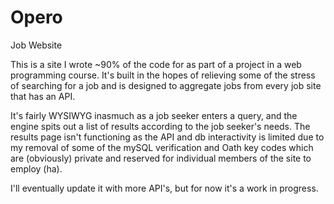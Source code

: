 # Opero
Job Website 

This is a site I wrote ~90% of the code for as part of a project in a web programming course. It's built in the hopes of relieving some of the stress of searching for a job and is designed to aggregate jobs from every job site that has an API.

It's fairly WYSIWYG inasmuch as a job seeker enters a query, and the engine spits out a list of results according to the job seeker's needs. The results page isn't functioning as the API and db interactivity is limited due to my removal of some of the mySQL verification and Oath key codes which are (obviously) private and reserved for individual members of the site to employ (ha).  

I'll eventually update it with more API's, but for now it's a work in progress. 


